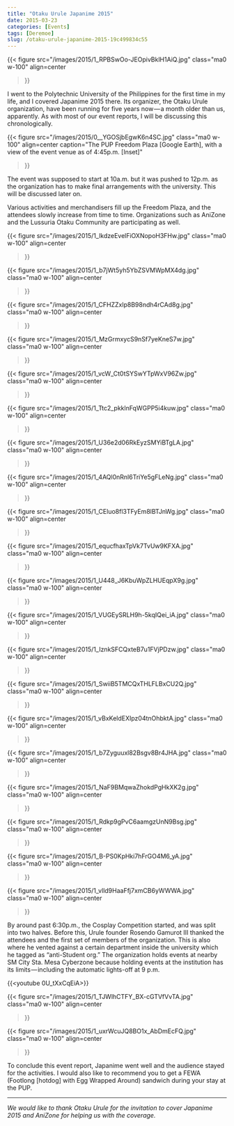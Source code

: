 ```yaml
---
title: "Otaku Urule Japanime 2015"
date: 2015-03-23
categories: [Events]
tags: [Deremoe]
slug: /otaku-urule-japanime-2015-19c499834c55
---
```


{{< figure
  src="/images/2015/1_RPBSwOo-JEOpivBklH1AiQ.jpg"
  class="ma0 w-100"
  align=center
>}}

I went to the Polytechnic University of the Philippines for the first time in my life, and I covered Japanime 2015 there. Its organizer, the Otaku Urule organization, have been running for five years now — a month older than us, apparently. As with most of our event reports, I will be discussing this chronologically.

{{< figure
  src="/images/2015/0__YGOSjbEgwK6n4SC.jpg"
  class="ma0 w-100"
  align=center
  caption="The PUP Freedom Plaza \[Google Earth\], with a view of the event venue as of 4:45p.m. \[Inset\]"
>}}


The event was supposed to start at 10a.m. but it was pushed to 12p.m. as the organization has to make final arrangements with the university. This will be discussed later on.

Various activities and merchandisers fill up the Freedom Plaza, and the attendees slowly increase from time to time. Organizations such as AniZone and the Lussuria Otaku Community are participating as well.

{{< figure
  src="/images/2015/1_lkdzeEvelFiOXNopoH3FHw.jpg"
  class="ma0 w-100"
  align=center
>}}
    
{{< figure
  src="/images/2015/1_b7jWt5yh5YbZSVMWpMX4dg.jpg"
  class="ma0 w-100"
  align=center
>}}
    
{{< figure
  src="/images/2015/1_CFHZZxlp8B98ndh4rCAd8g.jpg"
  class="ma0 w-100"
  align=center
>}}
    
{{< figure
  src="/images/2015/1_MzGrmxycS9nSf7yeKneS7w.jpg"
  class="ma0 w-100"
  align=center
>}}
    
{{< figure
  src="/images/2015/1_vcW_Ct0tSYSwYTpWxV96Zw.jpg"
  class="ma0 w-100"
  align=center
>}}
    
{{< figure
  src="/images/2015/1_Ttc2_pkklnFqWGPP5i4kuw.jpg"
  class="ma0 w-100"
  align=center
>}}
    
{{< figure
  src="/images/2015/1_U36e2d06RkEyzSMYiBTgLA.jpg"
  class="ma0 w-100"
  align=center
>}}
    
{{< figure
  src="/images/2015/1_4AQl0nRnl6TriYe5gFLeNg.jpg"
  class="ma0 w-100"
  align=center
>}}
    
{{< figure
  src="/images/2015/1_CEluo8fl3TFyEm8lBTJnWg.jpg"
  class="ma0 w-100"
  align=center
>}}
    
{{< figure
  src="/images/2015/1_equcfhaxTpVk7TvUw9KFXA.jpg"
  class="ma0 w-100"
  align=center
>}}
    
{{< figure
  src="/images/2015/1_U448_J6KbuWpZLHUEqpX9g.jpg"
  class="ma0 w-100"
  align=center
>}}
    
{{< figure
  src="/images/2015/1_VUGEySRLH9h-5kqIQei_iA.jpg"
  class="ma0 w-100"
  align=center
>}}
    
{{< figure
  src="/images/2015/1_IznkSFCQxteB7u1FVjPDzw.jpg"
  class="ma0 w-100"
  align=center
>}}
    
{{< figure
  src="/images/2015/1_SwiiB5TMCQxTHLFLBxCU2Q.jpg"
  class="ma0 w-100"
  align=center
>}}
    
{{< figure
  src="/images/2015/1_vBxKeldEXIpz04tnOhbktA.jpg"
  class="ma0 w-100"
  align=center
>}}
    
{{< figure
  src="/images/2015/1_b7Zyguuxl82Bsgv8Br4JHA.jpg"
  class="ma0 w-100"
  align=center
>}}
    
{{< figure
  src="/images/2015/1_NaF9BMqwaZhokdPgHkXK2g.jpg"
  class="ma0 w-100"
  align=center
>}}
    
{{< figure
  src="/images/2015/1_Rdkp9gPvC6aamgzUnN9Bsg.jpg"
  class="ma0 w-100"
  align=center
>}}
    
{{< figure
  src="/images/2015/1_B-PS0KpHki7hFrGO4M6_yA.jpg"
  class="ma0 w-100"
  align=center
>}}
    
{{< figure
  src="/images/2015/1_vlld9HaaFfj7xmCB6yWWWA.jpg"
  class="ma0 w-100"
  align=center
>}}
    

By around past 6:30p.m., the Cosplay Competition started, and was split into two halves. Before this, Urule founder Rosendo Gamurot III thanked the attendees and the first set of members of the organization. This is also where he vented against a certain department inside the university which he tagged as “anti-Student org.” The organization holds events at nearby SM City Sta. Mesa Cyberzone because holding events at the institution has its limits — including the automatic lights-off at 9 p.m.

{{<youtube 0U_tXxCqEiA>}}

{{< figure
  src="/images/2015/1_TJWlhCTFY_BX-cGTVfVvTA.jpg"
  class="ma0 w-100"
  align=center
>}}
    
{{< figure
  src="/images/2015/1_uxrWcuJQ8BO1x_AbDmEcFQ.jpg"
  class="ma0 w-100"
  align=center
>}}
    

To conclude this event report, Japanime went well and the audience stayed for the activities. I would also like to recommend you to get a FEWA (Footlong \[hotdog\] with Egg Wrapped Around) sandwich during your stay at the PUP.

* * *

_We would like to thank Otaku Urule for the invitation to cover Japanime 2015 and AniZone for helping us with the coverage._
